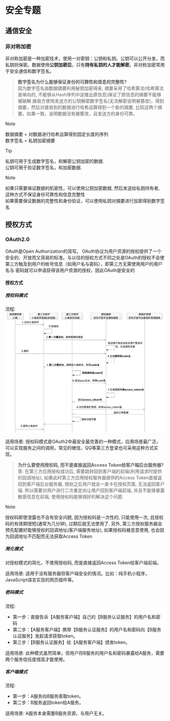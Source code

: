 # 安全专题
## 通信安全
### 非对称加密
非对称加密是一种加密技术，使用一对密钥：公钥和私钥。公钥可以公开分发，而私钥则保密。数据使用**公钥加密后**，只有**持有私钥的人才能解密**。非对称加密常用于安全通信和数字签名。

> **数字签名为什么能够保证身份的可靠性和信息的完整性?**\
> 因为数字签名由数据摘要利用秘钥加密得来, 摘要采用了哈希算法(哈希算法是单向的, 不能够从Hash序列中逆推出原信息)保证了原信息的摘要不能够被破解.接收方使用发送方的公钥解密数字签名(无法解密说明被篡改)，得到摘要，然后对接收到的数据进行哈希运算得到一个新的摘要, 比较这两个摘要。如果一致，说明数据没有被篡改，且发送方的身份可靠。


> [!NOTE]
> 数据摘要 = 对数据进行哈希运算得到固定长度的序列 \
> 数字签名 = 私钥加密摘要 

> [!TIP]
> 私钥可用于生成数字签名，和解密公钥加密的数据. \
> 公钥可用于验证数字签名，和加密数据.

> [!NOTE]
> 如果只需要保证数据的机密性，可以使用公钥加密数据, 然后发送给私钥持有者, 这种方式不保证身份可靠性和信息完整性\
> 如果需要保证数据的完整性和身份验证，可以使用私钥对摘要进行加密得到数字签名

## 授权方式
### OAuth2.0
OAuth是Open Authorization的简写。 OAuth协议为用户资源的授权提供了一个安全的、开放而又简易的标准。与以往的授权方式不同之处是OAuth的授权不会使第三方触及到用户的帐号信息（如用户名与密码），即第三方无需使用用户的用户名与 密码就可以申请获得该用户资源的授权，因此OAuth是安全的
#### 授权方式

##### 授权码模式
流程: 
![alt text](assets/image.png-1752498825097.png)

适用场景: 
授权码模式是OAuth2中最安全最完善的一种模式，应用场景最广泛，可以实现服务之间的调用，常见的微信，QQ等第三方登录也可采用这种方式实现。

> **为什么要使用授权码, 而不是直接返回Access Token给客户端后台服务器?** \
> 答: 在第三方应用授权成功后, 需要跳转回到客户端的前端(利用请求时提供的回调地址), 如果此时第三方应用授权服务器提供的Access Token直接返回到客户端后台服务器, 授权之后用户就会一直卡在授权页面, 无法返回客户端. 所以需要对用户进行二次重定向让用户回到客户端前端, 并且不能够暴露敏感信息在前端, 使用授权码能够很好的解决这个问题

> [!NOTE]
> 授权码即使泄露也不会有安全问题, 因为授权码是一次性的, 只能使用一次, 且授权码的有效期很短(通常为几分钟), 过期后就无法使用了. 另外, 第三方授权服务器会预先配置好能够授权的回调地址(客户端服务地址), 如果授权码被恶意使用, 也会因为回调地址不匹配而无法获取Access Token


##### 简化模式
对授权模式的简化，不使用授权码, 而是直接返回Access Token给客户端前端。

适用场景: 
适用于没有服务器但客户端安全的情况。比如：纯手机小程序，JavaScript语言实现的网页插件等。

##### 密码模式
流程:
+ 第一步：直接告诉【A服务客户端】自己的【B服务认证服务】的用户名和密码 
+ 第二步：【A服务客户端】携带【B服务认证服务】的用户名和密码向【B服务认证服务】发起请求获取token。 
+ 第三步：【B服务认证服务】给【A服务客户端】颁发token。 

适用场景: 
此种模式虽然简单，但用户将B服务的用户名和密码暴露给A服务，需要两个服务信任度很高才能使用。 

##### 客户端模式
流程:
+ 第一步：A服务向B服务索取token。 
+ 第二步：B服务返回token给A服务。 

适用场景:
A服务本身需要B服务资源，与用户无关。